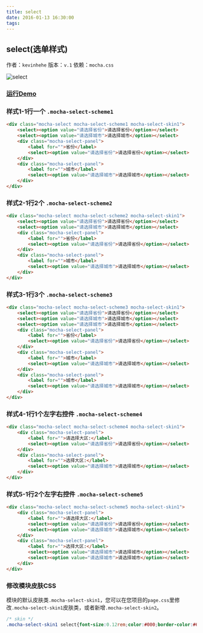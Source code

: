 ```yaml
---
title: select
date: 2016-01-13 16:30:00
tags:
---
```


## select(选单样式)
作者：`kevinhehe`
版本：`v.1`
依赖：`mocha.css`

![select](http://game.gtimg.cn/images/js/mocha/images/demo/select.png)

### [运行Demo](http://tgideas.github.io/mocha/demo/select/demo.html "select(选单样式)")

### 样式1-1行一个 `.mocha-select-scheme1`
``` html
<div class="mocha-select mocha-select-scheme1 mocha-select-skin1">
    <select><option value="请选择省份">请选择省份</option></select>
    <select><option value="请选择城市">请选择城市</option></select>
    <div class="mocha-select-panel">
        <label for="">省份</label>
        <select><option value="请选择省份">请选择省份</option></select>
    </div>
    <div class="mocha-select-panel">
        <label for="">城市</label>
        <select><option value="请选择城市">请选择城市</option></select>
    </div>
</div>
```

### 样式2-1行2个 `.mocha-select-scheme2`
``` html
<div class="mocha-select mocha-select-scheme2 mocha-select-skin1">
    <select><option value="请选择省份">请选择省份</option></select>
    <select><option value="请选择城市">请选择城市</option></select>
    <div class="mocha-select-panel">
        <label for="">省份</label>
        <select><option value="请选择省份">请选择省份</option></select>
    </div>
    <div class="mocha-select-panel">
        <label for="">城市</label>
        <select><option value="请选择城市">请选择城市</option></select>
    </div>
</div>  
```

### 样式3-1行3个 `.mocha-select-scheme3`
``` html
<div class="mocha-select mocha-select-scheme3 mocha-select-skin1">
    <select><option value="请选择省份">请选择省份</option></select>
    <select><option value="请选择城市">请选择城市</option></select>
    <select><option value="请选择城市">请选择城市</option></select>
    <div class="mocha-select-panel">
        <label for="">省份</label>
        <select><option value="请选择省份">请选择省份</option></select>
    </div>
    <div class="mocha-select-panel">
        <label for="">城市</label>
        <select><option value="请选择城市">请选择城市</option></select>
    </div>
    <div class="mocha-select-panel">
        <label for="">城市</label>
        <select><option value="请选择城市">请选择城市</option></select>
    </div>
</div>     
```

### 样式4-1行1个左字右控件 `.mocha-select-scheme4`
``` html
<div class="mocha-select mocha-select-scheme4 mocha-select-skin1">
    <div class="mocha-select-panel">
        <label for="">请选择大区:</label>
        <select><option value="请选择省份">请选择省份</option></select>
    </div>
    <div class="mocha-select-panel">
        <label for="">选择大区:</label>
        <select><option value="请选择城市">请选择城市</option></select>
    </div>
</div>    
```

### 样式5-1行2个左字右控件 `.mocha-select-scheme5`
``` html
<div class="mocha-select mocha-select-scheme5 mocha-select-skin1">
    <div class="mocha-select-panel">
        <label for="">请选择大区:</label>
        <select><option value="请选择省份">请选择省份</option></select>
        <select><option value="请选择城市">请选择城市</option></select>
    </div>
    <div class="mocha-select-panel">
        <label for="">选择大区:</label>
        <select><option value="请选择城市">请选择城市</option></select>
        <select><option value="请选择城市">请选择城市</option></select>
    </div>
</div>   
```

### 修改模块皮肤CSS 
模块的默认皮肤类`.mocha-select-skin1`，您可以在您项目的`page.css`里修改`.mocha-select-skin1`皮肤类，或者新增`.mocha-select-skin2`。
``` css
/* skin */
.mocha-select-skin1 select{font-size:0.12rem;color:#000;border-color:#65655b;}
```